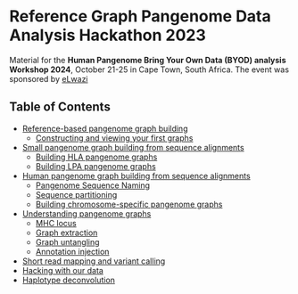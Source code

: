# Reference Graph Pangenome Data Analysis Hackathon 2023

Material for the **Human Pangenome Bring Your Own Data (BYOD) analysis Workshop 2024**, October 21-25 in Cape Town, South Africa.
The event was sponsored by [eLwazi](https://elwazi.org/)

## Table of Contents

* [Reference-based pangenome graph building](01_ReferenceBasedPangenomeGraphBuilding.md)
  * [Constructing and viewing your first graphs](01_ReferenceBasedPangenomeGraphBuilding.md#constructing-and-viewing-your-first-graphs)
* [Small pangenome graph building from sequence alignments](02_SmallPangenomeGraphBuildingFromSequenceAlignments.md)
  * [Building HLA pangenome graphs](02_SmallPangenomeGraphBuildingFromSequenceAlignments.md#building-hla-pangenome-graphs)
  * [Building LPA pangenome graphs](02_SmallPangenomeGraphBuildingFromSequenceAlignments.md#building-lpa-pangenome-graphs)
* [Human pangenome graph building from sequence alignments](03_HumanPangenomeGraphBuildingFromSequenceAlignments.md)
  * [Pangenome Sequence Naming](03_HumanPangenomeGraphBuildingFromSequenceAlignments.md#pangenome-sequence-naming)
  * [Sequence partitioning](03_HumanPangenomeGraphBuildingFromSequenceAlignments.md#sequence-partitioning)
  * [Building chromosome-specific pangenome graphs](03_HumanPangenomeGraphBuildingFromSequenceAlignments.md#building-chromosome-specific-pangenome-graphs)
* [Understanding pangenome graphs](04_UnderstandingPangenomeGraphs.md)
  * [MHC locus](04_UnderstandingPangenomeGraphs.md#mhc-locus)
  * [Graph extraction](04_UnderstandingPangenomeGraphs.md#graph-extraction)
  * [Graph untangling](04_UnderstandingPangenomeGraphs.md#graph-untangling)
  * [Annotation injection](04_UnderstandingPangenomeGraphs.md#annotation-injection)
* [Short read mapping and variant calling](05_ShortReadMappingVariantCalling.md)
* [Hacking with our data](06_HackingWithOurData.md)
* [Haplotype deconvolution](07_PangenomeBasedHaplotypeDevoncolution.md)
